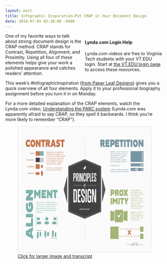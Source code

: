 ```yaml
---
layout: post
title: Infographic Inspiration—Put CRAP in Your Document Design
date: 2018-07-05 02:38:00 -0400
---
```

<div style="float: right; width: 250px;margin-left: 9px;" class="maroonbox">
<h4>Lynda.com Login Help</h4>
<p>Lynda.com videos are free to Virginia Tech students with your VT.EDU login. Start at <a href="http://lynda.vt.edu/" target="_blank">the VT.EDU login page</a> to access these resources.</p>
</div>
<p>One of my favorite ways to talk about strong document design is the CRAP method. CRAP stands for Contrast, Repetition, Alignment, and Proximity. Using all four of these elements helps give your work a polished appearance and catches readers&#8217; attention. </p>
<p>This week&#8217;s #InfographicInspiration (<a href="https://paper-leaf.com/blog/2012/10/principles-of-design-quick-reference-poster/">from Paper Leaf Designs</a>) gives you a quick overview of all four elements. Apply it to your professional biography assignment before you turn it in on Monday.</p>
<p>For a more detailed explanation of the CRAP elements, watch the Lynda.com video, <a href="https://www.lynda.com/Illustrator-tutorials/Understanding-PARC-system/145210/170193-4.html" target="_blank">Understanding the PARC system</a> (Lynda.com was apparently afraid to say CRAP, so they spell it backwards. I think you&rsquo;re more likely to remember &ldquo;CRAP&rdquo;).</p>
<div>
  <figure><img  src="/wp-content/uploads/2017/09/Principles-of-Design-White-1280px-1-1024x640.jpg" alt="CRAP Principles of Design" style="width: 640px;height: 400px;border: 1px #dcdcdc solid;" />
    <figcaption><a href="\wp-content\uploads\-transcripts\crap-transcript.html" target="_blank">Click for larger image and transcript</a></figcaption>
 </figure>
</div>
